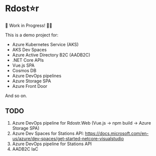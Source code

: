 # Rdost⭐r

👷‍ Work in Progress! 👩‍🏭

This is a demo project for:

* Azure Kubernetes Service (AKS)
* AKS Dev Spaces
* Azure Active Directory B2C (AADB2C)
* .NET Core APIs
* Vue.js SPA
* Cosmos DB
* Azure DevOps pipelines
* Azure Storage SPA
* Azure Front Door

And so on.

## TODO

1. Azure DevOps pipeline for Rdostr.Web (Vue.js -> npm build -> Azure Storage SPA)
1. Azure Dev Spaces for Stations API: <https://docs.microsoft.com/en-us/azure/dev-spaces/get-started-netcore-visualstudio>
1. Azure DevOps pipeline for Stations API
1. AADB2C IaC
